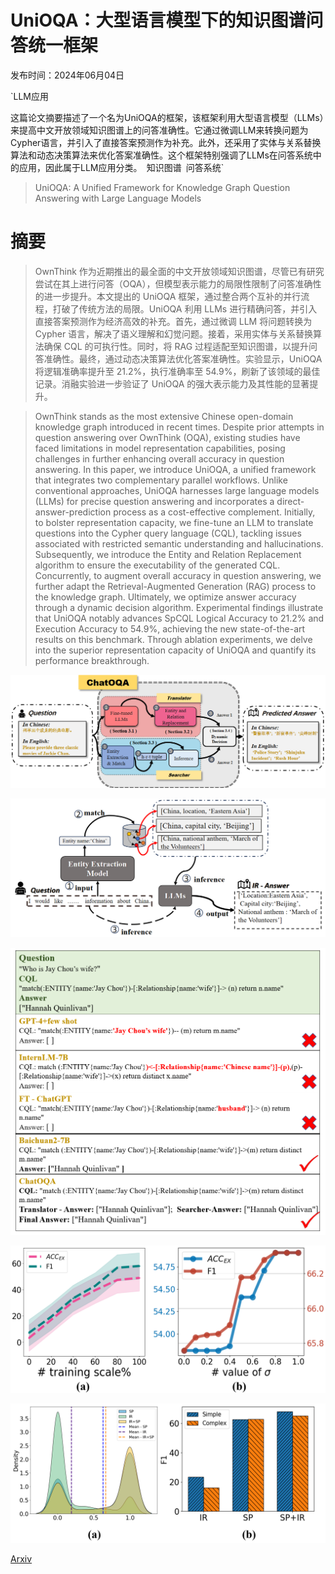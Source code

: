 # UniOQA：大型语言模型下的知识图谱问答统一框架

发布时间：2024年06月04日

`LLM应用

这篇论文摘要描述了一个名为UniOQA的框架，该框架利用大型语言模型（LLMs）来提高中文开放领域知识图谱上的问答准确性。它通过微调LLM来转换问题为Cypher语言，并引入了直接答案预测作为补充。此外，还采用了实体与关系替换算法和动态决策算法来优化答案准确性。这个框架特别强调了LLMs在问答系统中的应用，因此属于LLM应用分类。` `知识图谱` `问答系统`

> UniOQA: A Unified Framework for Knowledge Graph Question Answering with Large Language Models

# 摘要

> OwnThink 作为近期推出的最全面的中文开放领域知识图谱，尽管已有研究尝试在其上进行问答（OQA），但模型表示能力的局限性限制了问答准确性的进一步提升。本文提出的 UniOQA 框架，通过整合两个互补的并行流程，打破了传统方法的局限。UniOQA 利用 LLMs 进行精确问答，并引入直接答案预测作为经济高效的补充。首先，通过微调 LLM 将问题转换为 Cypher 语言，解决了语义理解和幻觉问题。接着，采用实体与关系替换算法确保 CQL 的可执行性。同时，将 RAG 过程适配至知识图谱，以提升问答准确性。最终，通过动态决策算法优化答案准确性。实验显示，UniOQA 将逻辑准确率提升至 21.2%，执行准确率至 54.9%，刷新了该领域的最佳记录。消融实验进一步验证了 UniOQA 的强大表示能力及其性能的显著提升。

> OwnThink stands as the most extensive Chinese open-domain knowledge graph introduced in recent times. Despite prior attempts in question answering over OwnThink (OQA), existing studies have faced limitations in model representation capabilities, posing challenges in further enhancing overall accuracy in question answering. In this paper, we introduce UniOQA, a unified framework that integrates two complementary parallel workflows. Unlike conventional approaches, UniOQA harnesses large language models (LLMs) for precise question answering and incorporates a direct-answer-prediction process as a cost-effective complement. Initially, to bolster representation capacity, we fine-tune an LLM to translate questions into the Cypher query language (CQL), tackling issues associated with restricted semantic understanding and hallucinations. Subsequently, we introduce the Entity and Relation Replacement algorithm to ensure the executability of the generated CQL. Concurrently, to augment overall accuracy in question answering, we further adapt the Retrieval-Augmented Generation (RAG) process to the knowledge graph. Ultimately, we optimize answer accuracy through a dynamic decision algorithm. Experimental findings illustrate that UniOQA notably advances SpCQL Logical Accuracy to 21.2% and Execution Accuracy to 54.9%, achieving the new state-of-the-art results on this benchmark. Through ablation experiments, we delve into the superior representation capacity of UniOQA and quantify its performance breakthrough.

![UniOQA：大型语言模型下的知识图谱问答统一框架](../../../paper_images/2406.02110/all.png)

![UniOQA：大型语言模型下的知识图谱问答统一框架](../../../paper_images/2406.02110/ir.png)

![UniOQA：大型语言模型下的知识图谱问答统一框架](../../../paper_images/2406.02110/case.png)

![UniOQA：大型语言模型下的知识图谱问答统一框架](../../../paper_images/2406.02110/pyraa.png)

![UniOQA：大型语言模型下的知识图谱问答统一框架](../../../paper_images/2406.02110/2.png)

[Arxiv](https://arxiv.org/abs/2406.02110)